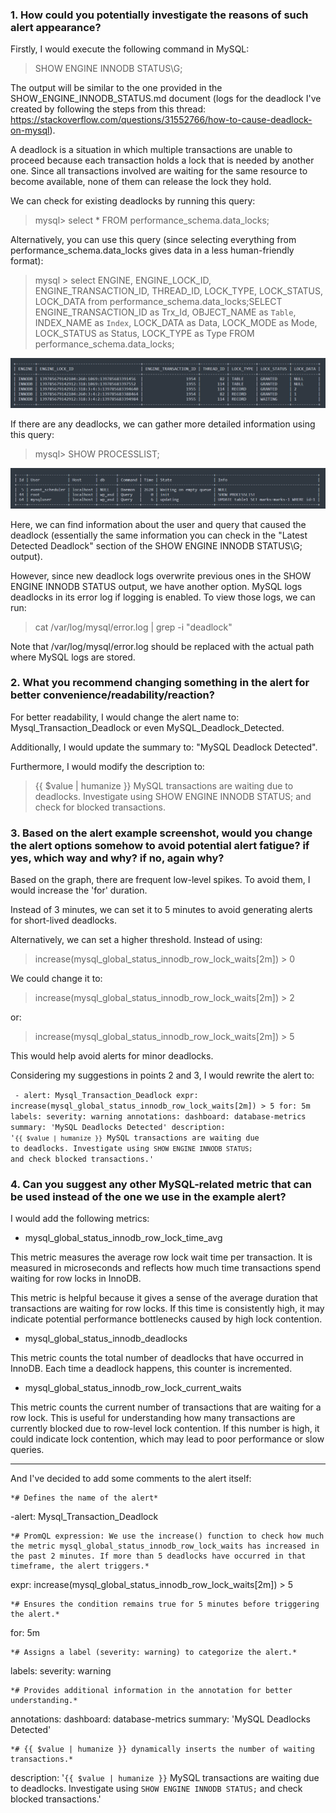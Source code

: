 ### 1. How could you potentially investigate the reasons of such alert appearance?

Firstly, I would execute the following command in MySQL:

>SHOW ENGINE INNODB STATUS\G;

The output will be similar to the one provided in the SHOW_ENGINE_INNODB_STATUS.md document (logs for the deadlock I've created by following the steps from this thread: https://stackoverflow.com/questions/31552766/how-to-cause-deadlock-on-mysql).

A deadlock is a situation in which multiple transactions are unable to proceed because each transaction holds a lock that is needed by another one. Since all transactions involved are waiting for the same resource to become available, none of them can release the lock they hold.

We can check for existing deadlocks by running this query:

>mysql> select * FROM performance_schema.data_locks;

Alternatively, you can use this query (since selecting everything from performance_schema.data_locks gives data in a less human-friendly format):

> mysql > select ENGINE, ENGINE_LOCK_ID, ENGINE_TRANSACTION_ID, THREAD_ID, LOCK_TYPE, LOCK_STATUS, LOCK_DATA from performance_schema.data_locks;SELECT ENGINE_TRANSACTION_ID as Trx_Id, OBJECT_NAME as `Table`,  INDEX_NAME as `Index`,  LOCK_DATA as Data,  LOCK_MODE as Mode,  LOCK_STATUS as Status,  LOCK_TYPE as Type  FROM performance_schema.data_locks;

![Select output](select.png)

If there are any deadlocks, we can gather more detailed information using this query:

> mysql> SHOW PROCESSLIST;

![SHOW PROCESSLIST output](show_processlist.png)

Here, we can find information about the user and query that caused the deadlock (essentially the same information you can check in the "Latest Detected Deadlock" section of the SHOW ENGINE INNODB STATUS\G; output).

However, since new deadlock logs overwrite previous ones in the SHOW ENGINE INNODB STATUS output, we have another option. MySQL logs deadlocks in its error log if logging is enabled. To view those logs, we can run:

> cat /var/log/mysql/error.log | grep -i "deadlock"

Note that /var/log/mysql/error.log should be replaced with the actual path where MySQL logs are stored.

### 2. What you recommend changing something in the alert for better convenience/readability/reaction?

For better readability, I would change the alert name to: Mysql_Transaction_Deadlock or even MySQL_Deadlock_Detected.

Additionally, I would update the summary to: "MySQL Deadlock Detected".

Furthermore, I would modify the description to:

> {{ $value | humanize }} MySQL transactions are waiting due to deadlocks. 
> Investigate using SHOW ENGINE INNODB STATUS; and check for blocked transactions.

### 3. Based on the alert example screenshot, would you change the alert options somehow to avoid potential alert fatigue? if yes, which way and why? if no, again why?

Based on the graph, there are frequent low-level spikes. To avoid them, I would increase the 'for' duration.

Instead of 3 minutes, we can set it to 5 minutes to avoid generating alerts for short-lived deadlocks.

Alternatively, we can set a higher threshold. Instead of using:

> increase(mysql_global_status_innodb_row_lock_waits[2m]) > 0

We could change it to:

> increase(mysql_global_status_innodb_row_lock_waits[2m]) > 2

or:

> increase(mysql_global_status_innodb_row_lock_waits[2m]) > 5

This would help avoid alerts for minor deadlocks.

Considering my suggestions in points 2 and 3, I would rewrite the alert to:

<code> - alert: Mysql_Transaction_Deadlock
    expr: increase(mysql_global_status_innodb_row_lock_waits[2m]) > 5
    for: 5m
    labels:
      severity: warning
    annotations:
      dashboard: database-metrics
      summary: 'MySQL Deadlocks Detected'
    description: '`{{ $value | humanize }}` MySQL transactions are waiting due to deadlocks. 
   Investigate using `SHOW ENGINE INNODB STATUS;` and check blocked transactions.'</code>

### 4. Can you suggest any other MySQL-related metric that can be used instead of the one we use in the example alert?

I would add the following metrics:

- mysql_global_status_innodb_row_lock_time_avg

This metric measures the average row lock wait time per transaction. It is measured in microseconds and reflects how much time transactions spend waiting for row locks in InnoDB.

This metric is helpful because it gives a sense of the average duration that transactions are waiting for row locks. If this time is consistently high, it may indicate potential performance bottlenecks caused by high lock contention.

- mysql_global_status_innodb_deadlocks
    
This metric counts the total number of deadlocks that have occurred in InnoDB. Each time a deadlock happens, this counter is incremented.

- mysql_global_status_innodb_row_lock_current_waits
    
This metric counts the current number of transactions that are waiting for a row lock. This is useful for understanding how many transactions are currently blocked due to row-level lock contention. If this number is high, it could indicate lock contention, which may lead to poor performance or slow queries.

---

And I've decided to add some comments to the alert itself:

    *# Defines the name of the alert* 

-alert: Mysql_Transaction_Deadlock

    *# PromQL expression: We use the increase() function to check how much the metric mysql_global_status_innodb_row_lock_waits has increased in the past 2 minutes. If more than 5 deadlocks have occurred in that timeframe, the alert triggers.*

  expr: increase(mysql_global_status_innodb_row_lock_waits[2m]) > 5

    *# Ensures the condition remains true for 5 minutes before triggering the alert.*

  for: 5m

    *# Assigns a label (severity: warning) to categorize the alert.*

  labels:
    severity: warning

    *# Provides additional information in the annotation for better understanding.*

  annotations:
    dashboard: database-metrics
    summary: 'MySQL Deadlocks Detected'
    
    *# {{ $value | humanize }} dynamically inserts the number of waiting transactions.*

  description: '`{{ $value | humanize }}` MySQL transactions are waiting due to deadlocks. Investigate using `SHOW ENGINE INNODB STATUS;` and check blocked transactions.'



